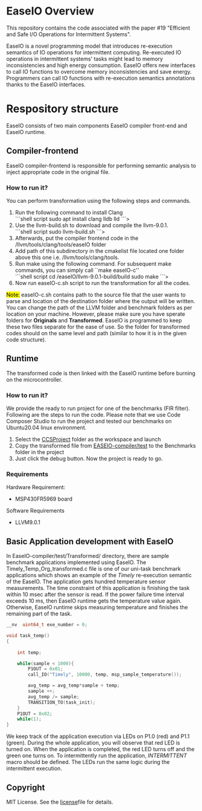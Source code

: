 
# EaseIO Overview
This repository contains the code associated with the paper #19 "Efficient and Safe I/O Operations for Intermittent Systems".

EaseIO is a novel programming model that introduces re-execution semantics of IO operations for intermittent computing. Re-executed IO operations in intermittent systems' tasks might lead to memory inconsistencies and high energy consumption. EaseIO offers new interfaces to call IO functions to overcome memory inconsistencies and save energy. Programmers can call IO functions with re-execution semantics annotations thanks to the EaseIO interfaces. 
# Respository structure
<p>EaseIO consists of two main components EaseIO compiler front-end and EaseIO runtime.</p>
 
## Compiler-frontend
EaseIO compiler-frontend is responsible for performing semantic analysis to inject appropriate code in the original file.

### How to run it?
You can perform transformation using the following steps and commands.
<ol>
  <li>Run the following command to install Clang</li>
```shell script
sudo apt install clang lldb lld
```> 
  <li>Use the llvm-build.sh to download and compile the llvm-9.0.1.</li>
```shell script
sudo llvm-build.sh 
```> 
  <li>Afterwards, put the compiler frontend code in the /llvm/tools/clang/tools/easeIO folder</li>
  <li>Add path of this subdirectory in the cmakelist file located one folder above this one i.e. /llvm/tools/clang/tools.</li>
  <li>Run make using the following command. For subsequent make commands, you can simply call ``make easeIO-c''</li>
```shell script
cd /easeIO/llvm-9.0.1-build/build
sudo make 
```>
  <li>Now run easeIO-c.sh script to run the transformation for all the codes.</li>
</ol>

<mark>Note:</mark> easeIO-c.sh contains path to the source file that the user wants to parse and location of the destination folder where the output will be written. 
You can change the path of the LLVM folder and benchmark folders as per location on your machine. However, please make sure you have sperate folders for <b>Originals</b> and <b>Transformed</b>. EaseIO is programmed to keep these two files separate for the ease of use. So the folder for transformed codes should on the same level and path (similar to how it is in the given code structure).

## Runtime
The transformed code is then linked with the EaseIO runtime before burning on the microcontroller.

### How to run it?
We provide the ready to run project for one of the benchmarks (FIR filter). Following are the steps to run the code. Please note that we use Code Composer Studio to run the project and tested our benchmarks on Ubuntu20.04 linux environment.  


  1. Select the [CCSProject](./CCSProject) folder as the workspace and launch
  2. Copy the transformed file from [EASEIO-compiler/test](https://github.com/tinysystems/easeIO/tree/main/EaseIO-compiler/test) to the Benchmarks folder in the project
  3. Just click the debug button. Now the project is ready to go.

### Requirements

Hardware Requirement:
- MSP430FR5969 board

Software Requirements
- LLVM9.0.1

<!---
## Getting Started

For ease-of-use, we have transformed the code for Single timely operation. 
-->
## Basic Application development with EaseIO
In EaseIO-compiler/test/Transformed/ directory, there are sample benchmark applications implemented using EaseIO. The Timely_Temp_Org_transformed.c file is one of our uni-task benchmark applications which shows an example of the <em> Timely</em> re-execution semantic of the EaseIO. The application gets hundred temperature sensor measurements. The time constraint of this application is finishing the task within 10 msec after the sensor is read. If the power failure time interval exceeds 10 ms, then EaseIO runtime gets the temperature value again. Otherwise, EaseIO runtime skips measuring temperature and finishes the remaining part of the task. 
```c
__nv  uint64_t exe_number = 0;

void task_temp()
{
    
    int temp;

    while(sample < 1000){
        P1OUT = 0x01;
        call_IO("Timely", 10000, temp, msp_sample_temperature());

        avg_temp = avg_temp*sample + temp;
        sample ++;
        avg_temp /= sample;
        TRANSITION_TO(task_init);
    }
    P1OUT = 0x02;
    while(1);
}

```
We keep track of the application execution via LEDs on P1.0 (red) and P1.1 (green). During the whole application, you will observe that red LED is turned on. When the application is completed, the red LED turns off and the green one turns on. 
To intermittently run the application,  <em> INTERMITTENT </em> macro should be defined. The LEDs run the same logic during the intermittent execution. 
## Copyright
MIT License. See the [license](https://github.com/tinysystems/easeIO/blob/main/LICENSE.txt)file for details.
 
<!---

### Acknowledgements {#custom-id}
Software dependencies
LLVM 9.0.1

Hardware Dependencies
MSP430FR5969 boards

### Setup

run the llvm-build.sh 

Software dependencies
LLVM 9.0.1

Hardware Dependencies
MSP430FR5969 boards
-->

